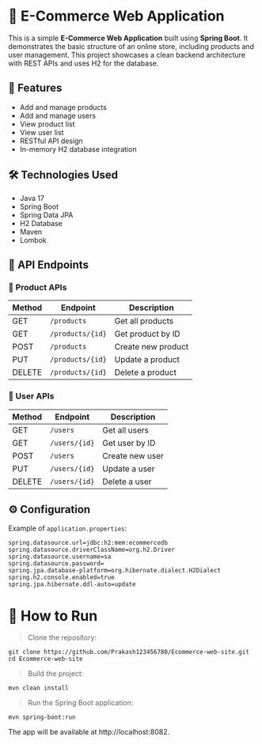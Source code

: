 # 🛒 E-Commerce Web Application

This is a simple **E-Commerce Web Application** built using **Spring Boot**. It demonstrates the basic structure of an online store, including products and user management. This project showcases a clean backend architecture with REST APIs and uses H2 for the database.

## 🚀 Features

- Add and manage products
- Add and manage users
- View product list
- View user list
- RESTful API design
- In-memory H2 database integration

## 🛠️ Technologies Used

- Java 17
- Spring Boot
- Spring Data JPA
- H2 Database
- Maven
- Lombok


## 📡 API Endpoints

### 🔹 Product APIs

| Method | Endpoint            | Description         |
|--------|---------------------|---------------------|
| GET    | `/products`         | Get all products    |
| GET    | `/products/{id}`    | Get product by ID   |
| POST   | `/products`         | Create new product  |
| PUT    | `/products/{id}`    | Update a product    |
| DELETE | `/products/{id}`    | Delete a product    |

### 🔹 User APIs

| Method | Endpoint         | Description        |
|--------|------------------|--------------------|
| GET    | `/users`         | Get all users      |
| GET    | `/users/{id}`    | Get user by ID     |
| POST   | `/users`         | Create new user    |
| PUT    | `/users/{id}`    | Update a user      |
| DELETE | `/users/{id}`    | Delete a user      |

## ⚙️ Configuration

Example of `application.properties`:

```properties
spring.datasource.url=jdbc:h2:mem:ecommercedb
spring.datasource.driverClassName=org.h2.Driver
spring.datasource.username=sa
spring.datasource.password=
spring.jpa.database-platform=org.hibernate.dialect.H2Dialect
spring.h2.console.enabled=true
spring.jpa.hibernate.ddl-auto=update
```
# 🧪 How to Run
> Clone the repository:
```
git clone https://github.com/Prakash123456780/Ecommerce-web-site.git
cd Ecommerce-web-site
```
> Build the project:
```
mvn clean install
```
> Run the Spring Boot application:
```
mvn spring-boot:run
```
The app will be available at http://localhost:8082.

